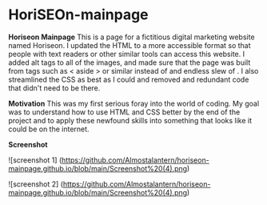 # HoriSEOn-mainpage

**Horiseon Mainpage**
This is a page for a fictitious digital marketing website named Horiseon. I updated the HTML to a more accessible format so that people with text readers or other similar tools can access this website. I added alt tags to all of the images, and made sure that the page was built from tags such as < aside > or similar instead of and endless slew of <divs>. I also streamlined the CSS as best as I could and removed and redundant code that didn't need to be there. 

**Motivation**
This was my first serious foray into the world of coding. My goal was to understand how to use HTML and CSS better by the end of the project and to apply these newfound skills into something that looks like it could be on the internet. 

**Screenshot**

![screenshot 1] (https://github.com/Almostalantern/horiseon-mainpage.github.io/blob/main/Screenshot%20(4).png)


![screenshot 2] (https://github.com/Almostalantern/horiseon-mainpage.github.io/blob/main/Screenshot%20(4).png)

